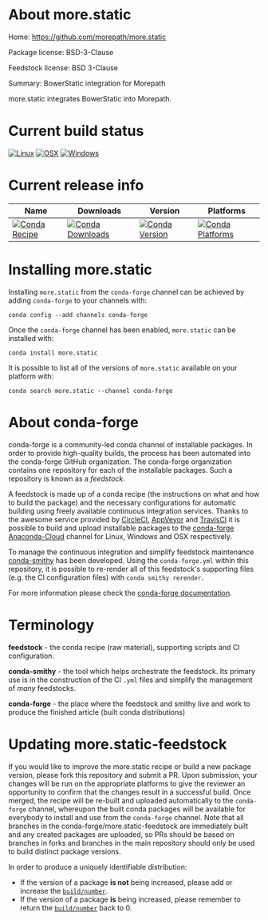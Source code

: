 About more.static
=================

Home: https://github.com/morepath/more.static

Package license: BSD-3-Clause

Feedstock license: BSD 3-Clause

Summary: BowerStatic integration for Morepath

more.static integrates BowerStatic into Morepath.


Current build status
====================

[![Linux](https://img.shields.io/circleci/project/github/conda-forge/more.static-feedstock/master.svg?label=Linux)](https://circleci.com/gh/conda-forge/more.static-feedstock)
[![OSX](https://img.shields.io/travis/conda-forge/more.static-feedstock/master.svg?label=macOS)](https://travis-ci.org/conda-forge/more.static-feedstock)
[![Windows](https://img.shields.io/appveyor/ci/conda-forge/more.static-feedstock/master.svg?label=Windows)](https://ci.appveyor.com/project/conda-forge/more-static-feedstock/branch/master)

Current release info
====================

| Name | Downloads | Version | Platforms |
| --- | --- | --- | --- |
| [![Conda Recipe](https://img.shields.io/badge/recipe-more.static-green.svg)](https://anaconda.org/conda-forge/more.static) | [![Conda Downloads](https://img.shields.io/conda/dn/conda-forge/more.static.svg)](https://anaconda.org/conda-forge/more.static) | [![Conda Version](https://img.shields.io/conda/vn/conda-forge/more.static.svg)](https://anaconda.org/conda-forge/more.static) | [![Conda Platforms](https://img.shields.io/conda/pn/conda-forge/more.static.svg)](https://anaconda.org/conda-forge/more.static) |

Installing more.static
======================

Installing `more.static` from the `conda-forge` channel can be achieved by adding `conda-forge` to your channels with:

```
conda config --add channels conda-forge
```

Once the `conda-forge` channel has been enabled, `more.static` can be installed with:

```
conda install more.static
```

It is possible to list all of the versions of `more.static` available on your platform with:

```
conda search more.static --channel conda-forge
```


About conda-forge
=================

conda-forge is a community-led conda channel of installable packages.
In order to provide high-quality builds, the process has been automated into the
conda-forge GitHub organization. The conda-forge organization contains one repository
for each of the installable packages. Such a repository is known as a *feedstock*.

A feedstock is made up of a conda recipe (the instructions on what and how to build
the package) and the necessary configurations for automatic building using freely
available continuous integration services. Thanks to the awesome service provided by
[CircleCI](https://circleci.com/), [AppVeyor](http://www.appveyor.com/)
and [TravisCI](https://travis-ci.org/) it is possible to build and upload installable
packages to the [conda-forge](https://anaconda.org/conda-forge)
[Anaconda-Cloud](http://docs.anaconda.org/) channel for Linux, Windows and OSX respectively.

To manage the continuous integration and simplify feedstock maintenance
[conda-smithy](http://github.com/conda-forge/conda-smithy) has been developed.
Using the ``conda-forge.yml`` within this repository, it is possible to re-render all of
this feedstock's supporting files (e.g. the CI configuration files) with ``conda smithy rerender``.

For more information please check the [conda-forge documentation](https://conda-forge.org/docs/).

Terminology
===========

**feedstock** - the conda recipe (raw material), supporting scripts and CI configuration.

**conda-smithy** - the tool which helps orchestrate the feedstock.
                   Its primary use is in the construction of the CI ``.yml`` files
                   and simplify the management of *many* feedstocks.

**conda-forge** - the place where the feedstock and smithy live and work to
                  produce the finished article (built conda distributions)


Updating more.static-feedstock
==============================

If you would like to improve the more.static recipe or build a new
package version, please fork this repository and submit a PR. Upon submission,
your changes will be run on the appropriate platforms to give the reviewer an
opportunity to confirm that the changes result in a successful build. Once
merged, the recipe will be re-built and uploaded automatically to the
`conda-forge` channel, whereupon the built conda packages will be available for
everybody to install and use from the `conda-forge` channel.
Note that all branches in the conda-forge/more.static-feedstock are
immediately built and any created packages are uploaded, so PRs should be based
on branches in forks and branches in the main repository should only be used to
build distinct package versions.

In order to produce a uniquely identifiable distribution:
 * If the version of a package **is not** being increased, please add or increase
   the [``build/number``](http://conda.pydata.org/docs/building/meta-yaml.html#build-number-and-string).
 * If the version of a package **is** being increased, please remember to return
   the [``build/number``](http://conda.pydata.org/docs/building/meta-yaml.html#build-number-and-string)
   back to 0.